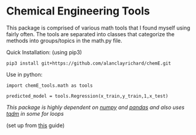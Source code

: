 # Chemical Engineering Tools
This package is comprised of various math tools that I found myself using fairly often. The tools are separated into classes that categorize the methods into groups/topics in the math.py file. 

Quick Installation: (using pip3)

```
pip3 install git+https://github.com/alanclayrichard/chemE.git
```

Use in python:
```
import chemE_tools.math as tools

predicted_model = tools.Regression(x_train,y_train,1,x_test)
```
*This package is highly dependent on [numpy](https://numpy.org) and [pandas](https://pandas.pydata.org) and also uses [tqdm](https://github.com/tqdm/tqdm) in some for loops*

(set up from [this](https://towardsdatascience.com/create-your-custom-python-package-that-you-can-pip-install-from-your-git-repository-f90465867893) guide)
